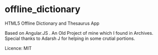 offline_dictionary
==================

HTML5 Offline Dictionary and Thesaurus App

Based on Angular.JS . An Old Project of mine which I found in Archives. 
Special thanks to Adarsh J for helping in some crutial portions.

Licence: MIT
